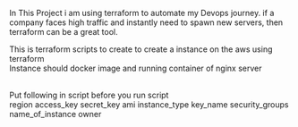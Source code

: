 In This Project i am using terraform to automate my Devops journey. if a company faces high traffic and instantly need to spawn new servers, then terraform can be a great tool.

This is terraform scripts to create to create a instance on the aws using terraform <br>
Instance should docker image and running container of nginx server

<br>
Put following in script before you run script <br>
 region
 access_key
 secret_key
 ami
 instance_type
 key_name
 security_groups
 name_of_instance
 owner

